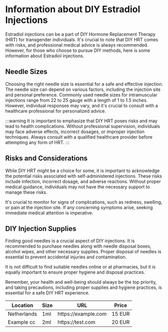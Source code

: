 # Information about DIY Estradiol Injections

Estradiol injections can be a part of DIY Hormone Replacement Therapy (HRT) for transgender individuals. It's crucial to note that DIY HRT comes with risks, and professional medical advice is always recommended. However, for those who choose to pursue DIY methods, here is some information about Estradiol injections.

## Needle Sizes

Choosing the right needle size is essential for a safe and effective injection. The needle size can depend on various factors, including the injection site and personal preference. Commonly used needle sizes for intramuscular injections range from 22 to 25 gauge with a length of 1 to 1.5 inches. However, individual responses may vary, and it's crucial to consult with a healthcare professional for personalized advice.

:::warning
It is important to emphasize that DIY HRT poses risks and may lead to health complications. Without professional supervision, individuals may face adverse effects, incorrect dosages, or improper injection techniques. Always consult with a qualified healthcare provider before attempting any form of HRT.
:::

## Risks and Considerations

While DIY HRT might be a choice for some, it is important to acknowledge the potential risks associated with self-administered injections. These risks include infection, incorrect dosage, and adverse reactions. Without proper medical guidance, individuals may not have the necessary support to manage these risks.

It's crucial to monitor for signs of complications, such as redness, swelling, or pain at the injection site. If any concerning symptoms arise, seeking immediate medical attention is imperative.

## DIY Injection Supplies

Finding good needles is a crucial aspect of DIY injections. It is recommended to purchase needles along with needle disposal boxes, alcohol wipes, and other necessary supplies. Proper disposal of needles is essential to prevent accidental injuries and contamination.

It is not difficult to find suitable needles online or at pharmacies, but it is equally important to ensure proper hygiene and disposal practices.

Remember, your health and well-being should always be the top priority, and taking precautions, including proper supplies and hygiene practices, is essential for a safe DIY HRT experience.

| Location    | Size | URL                  | Price  |
| ----------- | ---- | -------------------- | ------ |
| Netherlands | 1ml  | https\://example.com | 15 EUR |
| Example cc  | 2ml  | https\://test.com    | 20 EUR |
